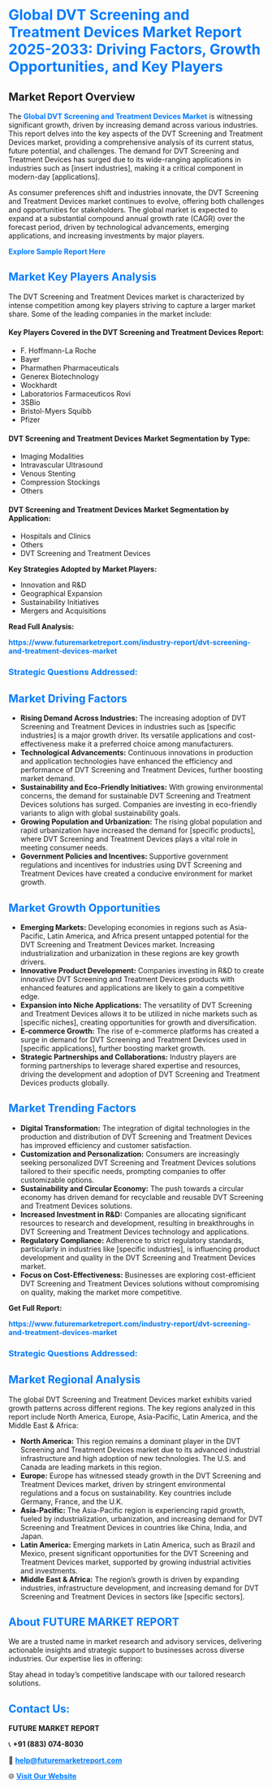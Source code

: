 <h1 style="color: #007BFF;">Global DVT Screening and Treatment Devices Market Report 2025-2033: Driving Factors, Growth Opportunities, and Key Players</h1>

<section id="overview">
<h2>Market Report Overview</h2>
<p>The <a href="https://www.futuremarketreport.com/industry-report/dvt-screening-and-treatment-devices-market" style="color: #007BFF; text-decoration: none;"><strong>Global DVT Screening and Treatment Devices Market</strong></a> is witnessing significant growth, driven by increasing demand across various industries. This report delves into the key aspects of the DVT Screening and Treatment Devices market, providing a comprehensive analysis of its current status, future potential, and challenges. The demand for DVT Screening and Treatment Devices has surged due to its wide-ranging applications in industries such as [insert industries], making it a critical component in modern-day [applications].</p>
<p>As consumer preferences shift and industries innovate, the DVT Screening and Treatment Devices market continues to evolve, offering both challenges and opportunities for stakeholders. The global market is expected to expand at a substantial compound annual growth rate (CAGR) over the forecast period, driven by technological advancements, emerging applications, and increasing investments by major players.</p>
</section>

<section id="overview">
<p><a href="https://www.futuremarketreport.com/request-sample/reportId=122795" style="color: #007BFF; text-decoration: none;"><strong>Explore Sample Report Here</strong></a></p>
</section>

<section id="key-players">
<h2 style="color: #007BFF;">Market Key Players Analysis</h2>
<p>The DVT Screening and Treatment Devices market is characterized by intense competition among key players striving to capture a larger market share. Some of the leading companies in the market include:</p>
<h4>Key Players Covered in the DVT Screening and Treatment Devices Report:</h4>
<ul><li>F. Hoffmann-La Roche</li><li>Bayer</li><li>Pharmathen Pharmaceuticals</li><li>Generex Biotechnology</li><li>Wockhardt</li><li>Laboratorios Farmaceuticos Rovi</li><li>3SBio</li><li>Bristol-Myers Squibb</li><li>Pfizer</li></ul>
<h4>DVT Screening and Treatment Devices Market Segmentation by Type:</h4>
<ul><li>Imaging Modalities</li><li>Intravascular Ultrasound</li><li>Venous Stenting</li><li>Compression Stockings</li><li>Others</li></ul>

<h4>DVT Screening and Treatment Devices Market Segmentation by Application:</h4>
<ul><li>Hospitals and Clinics</li><li>Others</li><li>DVT Screening and Treatment Devices</li></ul>
<p><strong>Key Strategies Adopted by Market Players:</strong></p>
<ul>
<li>Innovation and R&D</li>
<li>Geographical Expansion</li>
<li>Sustainability Initiatives</li>
<li>Mergers and Acquisitions</li>
</ul>
</section>

<section>
<p><strong>Read Full Analysis: </strong></p><a href="https://www.futuremarketreport.com/industry-report/dvt-screening-and-treatment-devices-market" style="color: #007BFF; text-decoration: none;"><strong>https://www.futuremarketreport.com/industry-report/dvt-screening-and-treatment-devices-market</strong></a>
<h3 style="color: #007BFF;">Strategic Questions Addressed:</h3>
</section>

<section id="driving-factors">
<h2 style="color: #007BFF;">Market Driving Factors</h2>
<ul>
<li><strong>Rising Demand Across Industries:</strong> The increasing adoption of DVT Screening and Treatment Devices in industries such as [specific industries] is a major growth driver. Its versatile applications and cost-effectiveness make it a preferred choice among manufacturers.</li>
<li><strong>Technological Advancements:</strong> Continuous innovations in production and application technologies have enhanced the efficiency and performance of DVT Screening and Treatment Devices, further boosting market demand.</li>
<li><strong>Sustainability and Eco-Friendly Initiatives:</strong> With growing environmental concerns, the demand for sustainable DVT Screening and Treatment Devices solutions has surged. Companies are investing in eco-friendly variants to align with global sustainability goals.</li>
<li><strong>Growing Population and Urbanization:</strong> The rising global population and rapid urbanization have increased the demand for [specific products], where DVT Screening and Treatment Devices plays a vital role in meeting consumer needs.</li>
<li><strong>Government Policies and Incentives:</strong> Supportive government regulations and incentives for industries using DVT Screening and Treatment Devices have created a conducive environment for market growth.</li>
</ul>
</section>

<section id="growth-opportunities">
<h2 style="color: #007BFF;">Market Growth Opportunities</h2>
<ul>
<li><strong>Emerging Markets:</strong> Developing economies in regions such as Asia-Pacific, Latin America, and Africa present untapped potential for the DVT Screening and Treatment Devices market. Increasing industrialization and urbanization in these regions are key growth drivers.</li>
<li><strong>Innovative Product Development:</strong> Companies investing in R&D to create innovative DVT Screening and Treatment Devices products with enhanced features and applications are likely to gain a competitive edge.</li>
<li><strong>Expansion into Niche Applications:</strong> The versatility of DVT Screening and Treatment Devices allows it to be utilized in niche markets such as [specific niches], creating opportunities for growth and diversification.</li>
<li><strong>E-commerce Growth:</strong> The rise of e-commerce platforms has created a surge in demand for DVT Screening and Treatment Devices used in [specific applications], further boosting market growth.</li>
<li><strong>Strategic Partnerships and Collaborations:</strong> Industry players are forming partnerships to leverage shared expertise and resources, driving the development and adoption of DVT Screening and Treatment Devices products globally.</li>
</ul>
</section>

<section id="trending-factors">
<h2 style="color: #007BFF;">Market Trending Factors</h2>
<ul>
<li><strong>Digital Transformation:</strong> The integration of digital technologies in the production and distribution of DVT Screening and Treatment Devices has improved efficiency and customer satisfaction.</li>
<li><strong>Customization and Personalization:</strong> Consumers are increasingly seeking personalized DVT Screening and Treatment Devices solutions tailored to their specific needs, prompting companies to offer customizable options.</li>
<li><strong>Sustainability and Circular Economy:</strong> The push towards a circular economy has driven demand for recyclable and reusable DVT Screening and Treatment Devices solutions.</li>
<li><strong>Increased Investment in R&D:</strong> Companies are allocating significant resources to research and development, resulting in breakthroughs in DVT Screening and Treatment Devices technology and applications.</li>
<li><strong>Regulatory Compliance:</strong> Adherence to strict regulatory standards, particularly in industries like [specific industries], is influencing product development and quality in the DVT Screening and Treatment Devices market.</li>
<li><strong>Focus on Cost-Effectiveness:</strong> Businesses are exploring cost-efficient DVT Screening and Treatment Devices solutions without compromising on quality, making the market more competitive.</li>
</ul>
</section>

<section>
<p><strong>Get Full Report: </strong></p><a href="https://www.futuremarketreport.com/industry-report/dvt-screening-and-treatment-devices-market" style="color: #007BFF; text-decoration: none;"><strong>https://www.futuremarketreport.com/industry-report/dvt-screening-and-treatment-devices-market</strong></a>
<h3 style="color: #007BFF;">Strategic Questions Addressed:</h3>
</section>


<section id="regional-analysis">
<h2 style="color: #007BFF;">Market Regional Analysis</h2>
<p>The global DVT Screening and Treatment Devices market exhibits varied growth patterns across different regions. The key regions analyzed in this report include North America, Europe, Asia-Pacific, Latin America, and the Middle East & Africa:</p>
<ul>
<li><strong>North America:</strong> This region remains a dominant player in the DVT Screening and Treatment Devices market due to its advanced industrial infrastructure and high adoption of new technologies. The U.S. and Canada are leading markets in this region.</li>
<li><strong>Europe:</strong> Europe has witnessed steady growth in the DVT Screening and Treatment Devices market, driven by stringent environmental regulations and a focus on sustainability. Key countries include Germany, France, and the U.K.</li>
<li><strong>Asia-Pacific:</strong> The Asia-Pacific region is experiencing rapid growth, fueled by industrialization, urbanization, and increasing demand for DVT Screening and Treatment Devices in countries like China, India, and Japan.</li>
<li><strong>Latin America:</strong> Emerging markets in Latin America, such as Brazil and Mexico, present significant opportunities for the DVT Screening and Treatment Devices market, supported by growing industrial activities and investments.</li>
<li><strong>Middle East & Africa:</strong> The region’s growth is driven by expanding industries, infrastructure development, and increasing demand for DVT Screening and Treatment Devices in sectors like [specific sectors].</li>
</ul>
</section>

<footer>
<h2 style="color: #007BFF;">About FUTURE MARKET REPORT</h2>
<p>We are a trusted name in market research and advisory services, delivering actionable insights and strategic support to businesses across diverse industries. Our expertise lies in offering:</p>

<p>Stay ahead in today’s competitive landscape with our tailored research solutions.</p>

<h2 style="color: #007BFF;">Contact Us:</h2>
<p><strong>FUTURE MARKET REPORT</strong></p>
<p>📞 <strong>+91 (883) 074-8030</strong></p>
<p>📧 <strong><a href="mailto:help@futuremarketreport.com" style="color: #007BFF;">help@futuremarketreport.com</a></strong></p>
<p>🌐 <strong><a href="https://www.futuremarketreport.com/" style="color: #007BFF;">Visit Our Website</a></strong></p>
</footer>